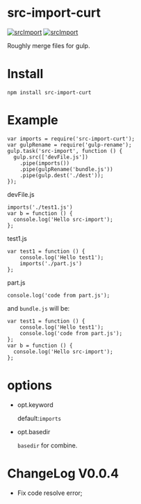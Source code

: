 src-import-curt
==========

[![srcImport](http://img.shields.io/npm/v/src-import-curt.svg)](https://www.npmjs.org/package/src-import-curt)
[![srcImport](http://img.shields.io/npm/dm/src-import-curt.svg)](https://www.npmjs.org/package/src-import-curt)

Roughly merge files for gulp.

# Install
```
npm install src-import-curt
```

# Example

```
var imports = require('src-import-curt');
var gulpRename = require('gulp-rename');
gulp.task('src-import', function () {
  gulp.src(['devFile.js'])
    .pipe(imports())
    .pipe(gulpRename('bundle.js'))
    .pipe(gulp.dest('./dest'));
});
```

devFile.js

```
imports('./test1.js')
var b = function () {
  console.log('Hello src-import');
};
```

test1.js

```
var test1 = function () {
    console.log('Hello test1');
    imports('./part.js')
};
```

part.js

```
console.log('code from part.js');
```

and `bundle.js` will be:

```
var test1 = function () {
    console.log('Hello test1');
    console.log('code from part.js');
};
var b = function () {
  console.log('Hello src-import');
};
```


# options

- opt.keyword

  default:`imports`

- opt.basedir

  `basedir` for combine.

# ChangeLog V0.0.4

* Fix code resolve error;